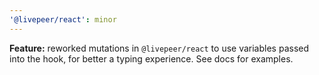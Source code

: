 ```yaml
---
'@livepeer/react': minor
---
```


**Feature:** reworked mutations in `@livepeer/react` to use variables passed into the hook, for better a typing experience. See docs for examples.
